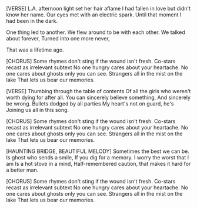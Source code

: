 [VERSE]
L.A. afternoon light set her hair aflame
I had fallen in love but didn't know her name.
Our eyes met with an electric spark.
Until that moment I had been in the dark.

One thing led to another.
We flew around to be with each other.
We talked about forever,
Turned into one more never,

That was a lifetime ago.

[CHORUS]
Some rhymes don't sting if the wound isn't fresh.
Co-stars recast as irrelevant subtext
No one hungry cares about your heartache.
No one cares about ghosts only you can see.
Strangers all in the mist on the lake
That lets us bear our memories.

[VERSE]
Thumbing through the table of contents
Of all the girls who weren't worth dying for after all.
You can sincerely believe something,
And sincerely be wrong.
Bullets dodged by all parties
My heart's not on guard, he's
Joining us all in this song.

[CHORUS]
Some rhymes don't sting if the wound isn't fresh.
Co-stars recast as irrelevant subtext
No one hungry cares about your heartache.
No one cares about ghosts only you can see.
Strangers all in the mist on the lake
That lets us bear our memories.

[HAUNTING BRIDGE, BEAUTIFUL MELODY]
Sometimes the best we can be.
Is ghost who sends a smile,
If you dig for a memory.
I worry the worst that I am
Is a hot stove in a mind,
Half-remembered caution,
that makes it hard for a better man.

[CHORUS]
Some rhymes don't sting if the wound isn't fresh.
Co-stars recast as irrelevant subtext
No one hungry cares about your heartache.
No one cares about ghosts only you can see.
Strangers all in the mist on the lake
That lets us bear our memories.
